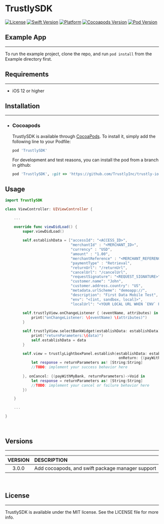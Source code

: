 # TrustlySDK

[![License](https://badgen.net/badge/license/MIT/blue?icon=swift)](https://cocoapods.org/pods/TrustlySDK)
[![Swift Version](https://badgen.net/badge/swift/5/orange?icon=swift)](https://cocoapods.org/pods/TrustlySDK)
[![Platform](https://badgen.net/badge/iOS/v12/green?icon=swift)](https://cocoapods.org/pods/TrustlySDK)
[![Cocoapods Version](https://badgen.net/badge/cocoapods/v1.12.0/blue?icon=swift)](https://cocoapods.org/pods/TrustlySDK)
[![Pod Version](https://badgen.net/badge/pod/v3.0.0/yellow?icon=swift)](https://cocoapods.org/pods/TrustlySDK)

## Example App
---
To run the example project, clone the repo, and run `pod install` from the Example directory first.

## Requirements
---
- iOS 12 or higher

## Installation
---
- ### Cocoapods
    TrustlySDK is available through [CocoaPods](https://cocoapods.org). To install
    it, simply add the following line to your Podfile:

    ```ruby
    pod 'TrustlySDK'
    ```

    For development and test reasons, you can install the pod from a branch in github:
    ```ruby
    pod 'TrustlySDK', :git => 'https://github.com/TrustlyInc/trustly-ios.git', :branch => '<BRANCH_NAME>'
    ```

## Usage

```swift
import TrustlySDK

class ViewController: UIViewController {

    ...

    override func viewDidLoad() {
        super.viewDidLoad()
        
        self.establishData = ["accessId": "<ACCESS_ID>",
                              "merchantId" : "<MERCHANT_ID>",
                              "currency" : "USD",
                              "amount" : "1.00",
                              "merchantReference" : "<MERCHANT_REFERENCE>",
                              "paymentType" : "Retrieval",
                              "returnUrl": "/returnUrl",
                              "cancelUrl": "/cancelUrl",
                              "requestSignature": "<REQUEST_SIGNATURE>",
                              "customer.name": "John",
                              "customer.address.country": "US",
                              "metadata.urlScheme": "demoapp://",
                              "description": "First Data Mobile Test",
                              "env": "<[int, sandbox, local]>",
                              "localUrl": "<YOUR LOCAL URL WHEN `ENV` PROPERTY IS `LOCAL` (ex: https://192.168.0.30:8000)>"]
        
        self.trustlyView.onChangeListener { (eventName, attributes) in
            print("onChangeListener: \(eventName) \(attributes)")
        }

        self.trustlyView.selectBankWidget(establishData: establishData) { (view, data) in
            print("returnParameters:\(data)")
            self.establishData = data
        }

        self.view = trustlyLightboxPanel.establish(establishData: establishData,
                                                    onReturn: {(payWithMyBank, returnParameters)->Void in
            let response = returnParameters as! [String:String]
            //TODO: implement your success behavior here
            
        }, onCancel: {(payWithMyBank, returnParameters)->Void in
            let response = returnParameters as! [String:String]
            //TODO: implement your cancel or failure behavior here
        })

    }

    ...

}
```
<br />

## Versions
___

| VERSION   | DESCRIPTION |
| :-------:   | :----------- |
3.0.0     | Add cocoapods, and swift package manager support


<br />

## License
___

TrustlySDK is available under the MIT license. See the LICENSE file for more info.


